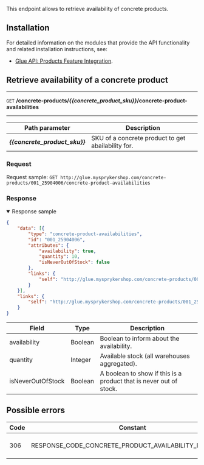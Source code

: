 This endpoint allows to retrieve availability of concrete products.


## Installation

For detailed information on the modules that provide the API functionality and related installation instructions, see:
* [Glue API: Products Feature Integration](https://documentation.spryker.com/docs/glue-api-products-feature-integration).



## Retrieve availability of a concrete product

---
`GET` **/concrete-products/*{{concrete_product_sku}}*/concrete-product-availabilities**

---

| Path parameter | Description |
| --- | --- |
| ***{{concrete_product_sku}}*** | SKU of a concrete product to get abailability for. |

### Request

Request sample: `GET http://glue.mysprykershop.com/concrete-products/001_25904006/concrete-product-availabilities`


### Response


<details open>
    <summary>Response sample</summary>

```json
{
    "data": [{
        "type": "concrete-product-availabilities",
        "id": "001_25904006",
        "attributes": {
            "availability": true,
            "quantity": 10,
            "isNeverOutOfStock": false
        },
        "links": {
            "self": "http://glue.mysprykershop.com/concrete-products/001_25904006/concrete-product-availabilities"
        }
    }],
    "links": {
        "self": "http://glue.mysprykershop.com/concrete-products/001_25904006/concrete-product-availabilities"
    }
}
```

</details>

| Field | Type | Description |
| --- | --- | --- |
| availability | Boolean | Boolean to inform about the availability. |
| quantity|Integer|Available stock (all warehouses aggregated). |
| isNeverOutOfStock | Boolean | A boolean to show if this is a product that is never out of stock. |


## Possible errors

| Code | Constant | Meaning |
| --- | --- | --- |
| 306 | RESPONSE_CODE_CONCRETE_PRODUCT_AVAILABILITY_NOT_FOUND | Availability is not found. |

